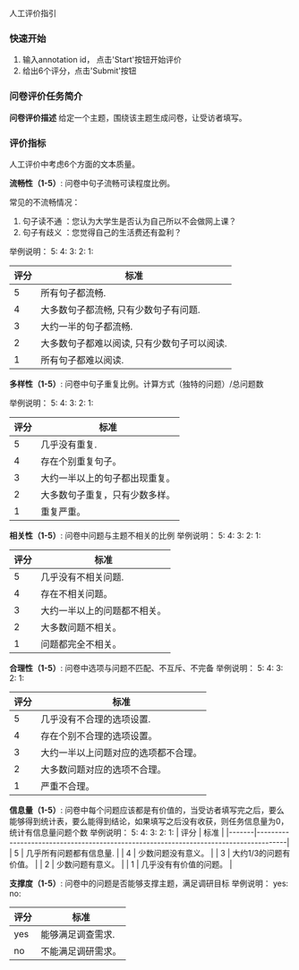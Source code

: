 人工评价指引

### 快速开始
1. 输入annotation id， 点击'Start'按钮开始评价
2. 给出6个评分，点击'Submit'按钮

### 问卷评价任务简介
**问卷评价描述**
给定一个主题，围绕该主题生成问卷，让受访者填写。

### 评价指标
人工评价中考虑6个方面的文本质量。

**流畅性（1-5）**: 问卷中句子流畅可读程度比例。

常见的不流畅情况：
1) 句子读不通 ：您认为大学生是否认为自己所以不会做网上课？
2) 句子有歧义 ：您觉得自己的生活费还有盈利？

举例说明：
5: 
4:
3:
2:
1: 


| 评分 | 标准                                                          |
|-------|-------------------------------------------------------------------|
| 5     | 所有句子都流畅.                                         |
| 4     | 大多数句子都流畅, 只有少数句子有问题.                  |
| 3     | 大约一半的句子都流畅.                           |
| 2     | 大多数句子都难以阅读, 只有少数句子可以阅读. |
| 1     | 所有句子都难以阅读.                                   |


**多样性（1-5）**: 问卷中句子重复比例。计算方式（独特的问题）/总问题数

举例说明：
5:
4:
3:
2:
1:


| 评分 | 标准                                                                             |
|-------|--------------------------------------------------------------------------------------|
| 5     | 几乎没有重复.       |
| 4     | 存在个别重复句子。       |
| 3     | 大约一半以上的句子都出现重复。 |
| 2     | 大多数句子重复，只有少数多样。 |
| 1     | 重复严重。         |


**相关性（1-5）**: 问卷中问题与主题不相关的比例
举例说明：
5:
4:
3:
2:
1:

| 评分 | 标准                                                                             |
|-------|--------------------------------------------------------------------------------------|
| 5     | 几乎没有不相关问题.       |
| 4     | 存在不相关问题。       |
| 3     | 大约一半以上的问题都不相关。 |
| 2     | 大多数问题不相关。 |
| 1     | 问题都完全不相关。         |


**合理性（1-5）**: 问卷中选项与问题不匹配、不互斥、不完备
举例说明：
5:
4:
3:
2:
1:

| 评分 | 标准                                                                             |
|-------|--------------------------------------------------------------------------------------|
| 5     | 几乎没有不合理的选项设置.       |
| 4     | 存在个别不合理的选项设置。       |
| 3     | 大约一半以上问题对应的选项都不合理。 |
| 2     | 大多数问题对应的选项不合理。 |
| 1     | 严重不合理。         |


**信息量（1-5）**: 问卷中每个问题应该都是有价值的，当受访者填写完之后，要么能够得到统计表，要么能得到结论，如果填写之后没有收获，则任务信息量为0，统计有信息量问题个数
举例说明：
5:
4:
3:
2:
1:
| 评分 | 标准                                                                             |
|-------|--------------------------------------------------------------------------------------|
| 5     | 几乎所有问题都有信息量.       |
| 4     | 少数问题没有意义。       |
| 3     | 大约1/3的问题有价值。 |
| 2     | 少数问题有意义。 |
| 1     | 几乎没有有价值的问题。         |

**支撑度（1-5）**: 问卷中的问题是否能够支撑主题，满足调研目标
举例说明：
yes:
no:

| 评分 | 标准                                                                             |
|-------|--------------------------------------------------------------------------------------|
| yes     | 能够满足调查需求.       |
| no     | 不能满足调研需求。       |



